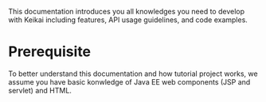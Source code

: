 
This documentation introduces you all knowledges you need to develop with Keikai including features, API usage guidelines, and code examples.

# Prerequisite
To better understand this documentation and how tutorial project works, we assume you have basic konwledge of Java EE web components (JSP and servlet) and HTML.
